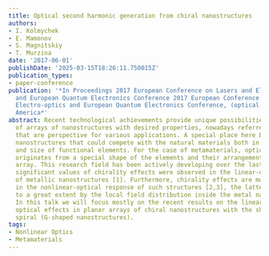 ```yaml
---
title: Optical second harmonic generation from chiral nanostructures
authors:
- I. Kolmychek
- E. Mamonov
- S. Magnitskiy
- T. Murzina
date: '2017-06-01'
publishDate: '2025-03-15T18:26:11.750015Z'
publication_types:
- paper-conference
publication: '*In Proceedings 2017 European Conference on Lasers and Electro-optics
  and European Quantum Electronics Conference 2017 European Conference on Lasers and
  Electro-optics and European Quantum Electronics Conference, (optical Society of
  America*'
abstract: Recent technological achievements provide unique possibilities for the composition
  of arrays of nanostructures with desired properties, nowadays referred to as metamaterials,
  that are perspective for various applications. A special place here belongs to chiral
  nanostructures that could compete with the natural materials both in efficiency
  and size of functional elements. For the case of metamaterials, optical activity
  originates from a special shape of the elements and their arrangement within an
  array. This research field has been actively developing over the last years and
  significant values of chirality effects were observed in the linear-optical response
  of metallic nanostructures [1]. Furthermore, chirality effects are more pronounced
  in the nonlinear-optical response of such structures [2,3], the latter being governed
  to a great extent by the local field distribution inside the metal nanostructures.
  In this talk we will focus mostly on the recent results on the linear and nonlinear
  optical effects in planar arrays of chiral nanostructures with the shape of a flat
  spiral (G-shaped nanostructures).
tags:
- Nonlinear Optics
- Metamaterials
---
```

